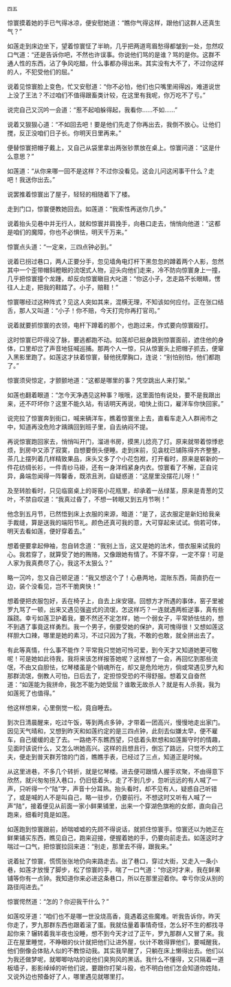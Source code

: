     四五 

   惊寰摸着她的手已气得冰凉，便安慰她道：“瞧你气得这样，跟他们这群人还真生气？”

   如莲走到床边坐下，望着惊寰怔了半晌，几乎把两道弯眉愁得都皱到一处，忽然叹口气道：“还是告诉你吧，不然也许误事。你说他们骂的是谁？骂的是你。这群不通人性的东西，沾了争风吃醋，什么事都办得出来。其实没有大不了，不过你这样的人，不犯受他们的屈。”

   说着见惊寰脸上变色，忙又安慰道：“你不必怕，他们也只嘴里闹得凶，难道说世上没了王法？不过咱们不值得跟畜类计较，在这里有我呢，你万吃不了亏。”

   说完自己又沉吟一会道：“惹不起咱躲得起，我看你……不如……”

   说着又狠狠心道：“不如回去吧！要是他们先走了你再出去，我倒不放心。让他们搅，反正没咱们日子长。你明天日里再来。”

   便替惊寰把帽子戴上，又自己从袋里拿出两张钞票放在桌上。惊寰问道：“这是什么意思？”

   如莲道：“从你来哪一回不是这样？不过你没看见。这会儿问这闲事干什么？走吧！我送你出去。”

   说罢推着惊寰出了屋子，轻轻的相随着下了楼。

   走到门口，惊寰便教她回去。如莲道：“我索性再送你几步。”

   说着抬头见巷中并无行人，就和惊寰并肩挽手，向巷口走去，悄悄向他道：“这都是咱们的魔障，你也不必惧怯，明天千万来。”

   惊寰点头道：“一定来，三四点钟必到。”

   说着已拐过巷口，两人正要分手，忽见墙角电灯杆下黑忽忽的蹲着两个人影，忽然其中一个歪带帽斜瞪眼的流氓式人物，迎头向他们走来，冷不防向惊寰身上一撞，几乎把惊寰撞个龙踵，却反向惊寰瞋目大叱道：“你这小子，怎走路不长眼睛，愣往人上走，把我的鞋踏了。小子，赔鞋！”

   惊寰哪经过这种阵式？见这人突如其来，混横无理，不知该如何应付。正在张口结舌，那人又叫道：“小子！你不赔，今天打完你再打官司。”

   说着就要抓惊寰的衣领，电杆下蹲着的那个，也跑过来，作式要向惊寰殴打。

   这时惊寰已吓得没了脉，要逃都跑不动。如莲却已挺身跳到惊寰面前，遮住他的身体，口里却岔了声音地狂喊巡捕。那两个人一惊，只从惊寰头上把帽子抓去，便窜入黑影里跑了。如莲这才扶着惊寰，替他抚摩胸口，连说：“别怕别怕，他们都跑了。”

   惊寰须臾惊定，才颤颤地道：“这都是哪里的事？凭空跳出人来打架。”

   如莲也翻着眼道：“怎今天净遇见这种事？哦哦，这里面怕有说处，要不是我跟出来，还不吓坏你？这里不能久站，有话明天再说，咱快上街口，雇洋车你快回家。”

   说完拉了惊寰奔到街口，喊来辆洋车，瞧着惊寰坐上去，直看车走入人群闹市之中，知道再没危险才踽踽回到班子里，自去纳闷不提。

   再说惊寰跑回家去，悄悄叫开门，溜进书房，摸黑儿捻亮了灯。原来就带着惊悸悲烦，到房中又添了寂寞，自想要倒头便睡。走到床前，见衾枕已铺陈得齐齐整整，茶几上摆列着几样精致果品，床头又多了个小花包袱，打开看时，原来是崭新的一件花纺绸长衫，一件青纱马褂，还有一身洋绉紧身内衣。惊寰看了不解，正自诧异，鼻端忽闻得一阵馨香，既浓且洌，自疑惑道：“这屋里没摆花儿呀！”

   及至转脸看时，只见临窗桌上的哥窑小花瓶里，却承着一丛绿茎，原来是青葱的艾叶，不禁自叹道：“我真过昏了，不想一转眼又到五月节咧！”

   他念到五月节，已然悟到床上衣服的来源，暗道：“是了，这衣服定是新妇给我亲手裁缝，算是送我的端阳节礼。颜色还真可我的意，大可穿起来试试。倘若可体，明天去看如莲，便好穿着去。”

   想着便要拿起伸袖，忽自转念道：“我别上当，这又是她的法术，借衣服来试我的心。我若穿了，就算受了她的贿赂，又像跟她有情了。不穿不穿，一定不穿！可是人家为我真费尽了心，我这不太狠么？”

   略一沉吟，忽又自己顿足道：“我又想这个了！心悬两地，混账东西，简直扔在一边，装个没看见，岂不干脆爽快！”

   想着便把衣服包好，丢在椅子上，自去上床安寝。回想方才所遇的事体，窑子里被罗九骂了一顿，出来又遇见强盗式的流氓，怎这样巧？一连就遇两桩逆事，真有些蹊跷。幸亏如莲卫护着我，要不然还不定怎样，她一个弱女子，平常娇怯怯的，想不到遇了事竟这样勇烈。我一个男子，倒要受她的保护，真可愧得很！又想如莲这样胆大口辣，哪里是她的素习，不过只因为了我，不敢的也敢，就全拼出去了。

   有此等真情，什么事不能作？平常我只觉她可怜可爱，到今天才又知道她更可敬呢！可是她如此待我，我将来该怎样报答她呢？这样想了一会，再回忆到那些流氓，不由又自胆怯，忆琴楼虽是个销魂所在，却又是危险地方，倘或常遇见罗九和那群流氓，倒教人可怕，日后去了，定担惊受恐的不得舒服。想着又自奋然道：“如莲能为我拼命，我怎不能为她受屈？谁敢无故杀人？就是有人杀我，我为如莲死了也值得。”

   他这样想来，心里倒觉一松，竟自睡去。

   到次日清晨醒来，吃过午饭，等到两点多钟，才带着一团高兴，慢慢地走出家门。因见天气晴和，又想到昨天和如莲约定的是三四点钟，此刻去似嫌太早，便不雇车，自己缓缓的走了去。一路绝不东瞧西望，只低着头默想和如莲厮守时的情趣，见面时该说什么，又怎么哄她高兴。这样的且想且行，倒忘了路远，只觉不大的工夫，便走到普天群芳馆的门首，瞧瞧手表，已经过了三点，知道正是时候。

   从这里进巷，不多几个转折，就是忆琴楼。进去便可跟情人握手欢聚，不由得意下欣然，就兴匆匆拐入巷口，仍旧低着头，走了不到几步，忽听远远的有人喊了一声，只听得一个“陆”字，声音十分耳熟。抬头看时，却不见有人，疑惑自己听错了，或是喊的人不是叫自己，略一驻步，仍要前行。不想这时又听有人喊了一声“陆”，接着便见从前面一家小鲜果铺里，出来一个穿湖色旗袍的女郎，直向自己跑来，细看时竟是如莲。

   如莲跑到惊寰跟前，娇喘嘘嘘的先顾不得说话，就抓住惊寰手。惊寰还以为她正在鲜果铺买东西，瞧见自己，跑来迎接，便握着她的手，仍要向前走去。如莲这时才喘过一口气，把惊寰拉回来道：“别走，那里去不得，跟我来。”

   说着扯了惊寰，慌慌张张地仍向来路走去。出了巷口，穿过大街，又走入一条小巷，如莲才放慢了脚步，松了惊寰的手，喘了一口气道：“你这时才来，我在鲜果铺等你有一点钟。我知道你来必进这条巷口，所以在那里迎着你。幸亏你没从别的路径闯进去。”

   惊寰愕然道：“怎的？你迎我干什么？”

   如莲咬牙道：“咱们也不是哪一世没烧高香，竟遇着这些魔难。听我告诉你，昨天你走了，罗九那群东西也跟着滚了蛋。我就估量着事情奇怪，怎么好不生的都找寻起你来？辗转着我半夜也没睡，想不到今天才过了正午，罗九那群人又冒了来。我正在屋里睡觉，不睁眼的伙计就把他们让进外屋，伙计不敢得罪他们，要喊醒我，他们倒像会体贴人似的不教惊动我。其实我早醒了，只躺在床上懒得出去。他们以为我还做梦呢，就唧唧咕咕的说他们臭狗风的黑话。我什么不懂得，又只隔着一道板墙子，影影绰绰的听他们说，要跟你打架斗殴，也不明白他们怎会知道你姓陆，又说外边也预备好了人，哪里遇见就哪里打。

